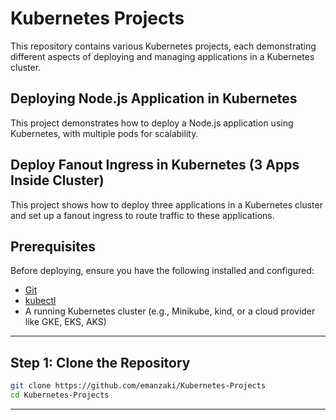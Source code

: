 # Kubernetes Projects
This repository contains various Kubernetes projects, each demonstrating different aspects of deploying and managing applications in a Kubernetes cluster.

## Deploying Node.js Application in Kubernetes
This project demonstrates how to deploy a Node.js application using Kubernetes, with multiple pods for scalability.

## Deploy Fanout Ingress in Kubernetes (3 Apps Inside Cluster)
This project shows how to deploy three applications in a Kubernetes cluster and set up a fanout ingress to route traffic to these applications.

## Prerequisites

Before deploying, ensure you have the following installed and configured:

- [Git](https://git-scm.com/)
- [kubectl](https://kubernetes.io/docs/tasks/tools/)
- A running Kubernetes cluster (e.g., Minikube, kind, or a cloud provider like GKE, EKS, AKS)

---

## Step 1: Clone the Repository

```bash
git clone https://github.com/emanzaki/Kubernetes-Projects
cd Kubernetes-Projects
```
---

